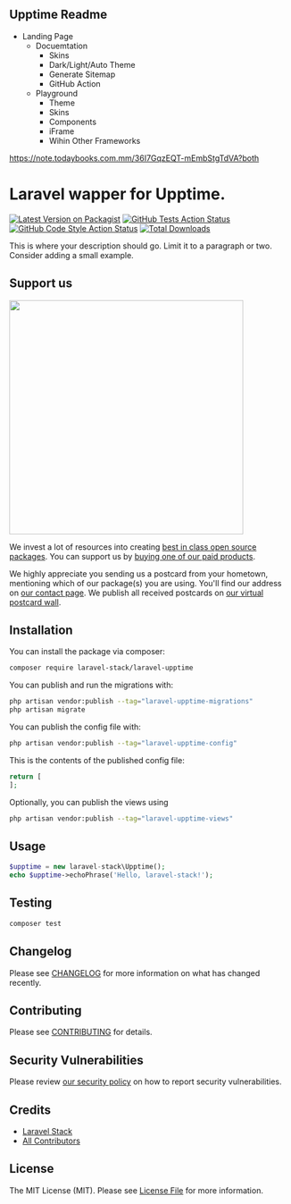 ## Upptime Readme

* Landing Page
  * Docuemtation
    * Skins
    * Dark/Light/Auto Theme
    * Generate Sitemap
    * GitHub Action
  * Playground
    * Theme
    * Skins
    * Components
    * iFrame
    * Wihin Other Frameworks


https://note.todaybooks.com.mm/36I7GqzEQT-mEmbStgTdVA?both


# Laravel wapper for Upptime.

[![Latest Version on Packagist](https://img.shields.io/packagist/v/laravel-stack/laravel-upptime.svg?style=flat-square)](https://packagist.org/packages/laravel-stack/laravel-upptime)
[![GitHub Tests Action Status](https://img.shields.io/github/actions/workflow/status/laravel-stack/laravel-upptime/run-tests.yml?branch=main&label=tests&style=flat-square)](https://github.com/laravel-stack/laravel-upptime/actions?query=workflow%3Arun-tests+branch%3Amain)
[![GitHub Code Style Action Status](https://img.shields.io/github/actions/workflow/status/laravel-stack/laravel-upptime/fix-php-code-style-issues.yml?branch=main&label=code%20style&style=flat-square)](https://github.com/laravel-stack/laravel-upptime/actions?query=workflow%3A"Fix+PHP+code+style+issues"+branch%3Amain)
[![Total Downloads](https://img.shields.io/packagist/dt/laravel-stack/laravel-upptime.svg?style=flat-square)](https://packagist.org/packages/laravel-stack/laravel-upptime)

This is where your description should go. Limit it to a paragraph or two. Consider adding a small example.

## Support us

[<img src="https://github-ads.s3.eu-central-1.amazonaws.com/laravel-upptime.jpg?t=1" width="419px" />](https://spatie.be/github-ad-click/laravel-upptime)

We invest a lot of resources into creating [best in class open source packages](https://spatie.be/open-source). You can support us by [buying one of our paid products](https://spatie.be/open-source/support-us).

We highly appreciate you sending us a postcard from your hometown, mentioning which of our package(s) you are using. You'll find our address on [our contact page](https://spatie.be/about-us). We publish all received postcards on [our virtual postcard wall](https://spatie.be/open-source/postcards).




## Installation

You can install the package via composer:

```bash
composer require laravel-stack/laravel-upptime
```

You can publish and run the migrations with:

```bash
php artisan vendor:publish --tag="laravel-upptime-migrations"
php artisan migrate
```

You can publish the config file with:

```bash
php artisan vendor:publish --tag="laravel-upptime-config"
```

This is the contents of the published config file:

```php
return [
];
```

Optionally, you can publish the views using

```bash
php artisan vendor:publish --tag="laravel-upptime-views"
```

## Usage

```php
$upptime = new laravel-stack\Upptime();
echo $upptime->echoPhrase('Hello, laravel-stack!');
```

## Testing

```bash
composer test
```

## Changelog

Please see [CHANGELOG](CHANGELOG.md) for more information on what has changed recently.

## Contributing

Please see [CONTRIBUTING](CONTRIBUTING.md) for details.

## Security Vulnerabilities

Please review [our security policy](../../security/policy) on how to report security vulnerabilities.

## Credits

- [Laravel Stack](https://github.com/laravel-stack)
- [All Contributors](../../contributors)

## License

The MIT License (MIT). Please see [License File](LICENSE.md) for more information.
